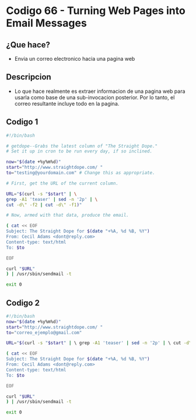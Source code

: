 # Codigo 66 - Turning Web Pages into Email Messages

## ¿Que hace?
- Envia un correo electronico hacia una pagina web

## Descripcion
- Lo que hace realmente es extraer informacion de una pagina web para usarla como base de una sub-invocacion posterior. Por lo tanto, el correo resultante incluye todo en la pagina.

## Codigo 1
```bash
#!/bin/bash

# getdope--Grabs the latest column of "The Straight Dope."
# Set it up in cron to be run every day, if so inclined.

now="$(date +%y%m%d)"
start="http://www.straightdope.com/ "
to="testing@yourdomain.com" # Change this as appropriate.

# First, get the URL of the current column.

URL="$(curl -s "$start" | \
grep -A1 'teaser' | sed -n '2p' | \
cut -d\" -f2 | cut -d\" -f1)"

# Now, armed with that data, produce the email.

( cat << EOF
Subject: The Straight Dope for $(date "+%A, %d %B, %Y")
From: Cecil Adams <dont@reply.com>
Content-type: text/html
To: $to

EOF

curl "$URL"
) | /usr/sbin/sendmail -t

exit 0
```

## Codigo 2
```bash 
#!/bin/bash
now="$(date +%y%m%d)"
start="http://www.straightdope.com/ "
to="correo_ejemplo@gmail.com"   

URL="$(curl -s "$start" | \ grep -A1 'teaser' | sed -n '2p' | \ cut -d\" -f2 | cut -d\" -f1)"

( cat << EOF
Subject: The Straight Dope for $(date "+%A, %d %B, %Y")
From: Cecil Adams <dont@reply.com>
Content-type: text/html
To: $to

EOF

curl "$URL"
) | /usr/sbin/sendmail -t

exit 0

```